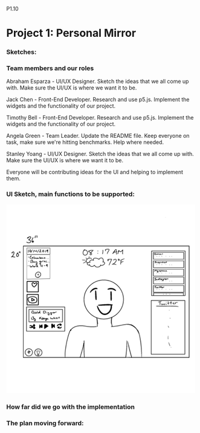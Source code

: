 P1.10

# Project 1: Personal Mirror

### Sketches:

### Team members and our roles

Abraham Esparza - UI/UX Designer.
Sketch the ideas that we all come up with. Make sure the UI/UX is where we want it to be.

Jack Chen - Front-End Developer.
Research and use p5.js. Implement the widgets and the functionality of our project.

Timothy Bell - Front-End Developer.
Research and use p5.js. Implement the widgets and the functionality of our project.

Angela Green - Team Leader.
Update the README file. Keep everyone on task, make sure we're hitting benchmarks. Help where needed.

Stanley Yoang - UI/UX Designer.
Sketch the ideas that we all come up with. Make sure the UI/UX is where we want it to be.

Everyone will be contributing ideas for the UI and helping to implement them.

### UI Sketch, main functions to be supported:

<img src="/sketch/default.PNG" width="500" height="500">

### How far did we go with the implementation

### The plan moving forward:
